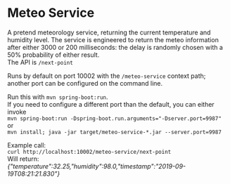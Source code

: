 # Meteo Service

A pretend meteorology service, returning the current temperature
and humidity level. The service is engineered to return the meteo
information after either 3000 or 200 milliseconds: the delay
is randomly chosen with a 50% probability of either result.  
The API is `/next-point`

Runs by default on port 10002 with the `/meteo-service` context path;
another port can be configured on the command line.

Run this with `mvn spring-boot:run`.  
If you need to configure a different port than the default, you 
can either invoke  
`mvn spring-boot:run -Dspring-boot.run.arguments="-Dserver.port=9987"`  
or   
`mvn install; java -jar target/meteo-service-*.jar --server.port=9987`

Example call:  
`curl http://localhost:10002/meteo-service/next-point`  
Will return:  
_{"temperature":32.25,"humidity":98.0,"timestamp":"2019-09-19T08:21:21.830"}_
